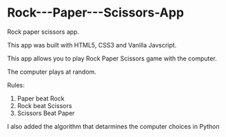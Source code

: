 # Rock---Paper---Scissors-App
Rock paper scissors app.

This app was built with HTML5, CSS3 and Vanilla Javscript.

This app allows you to play Rock Paper Scissors game with the computer.

The computer plays at random.

Rules:
1. Paper beat Rock
2. Rock beat Scissors
3. Scissors Beat Paper

I also added the algorithm that detarmines the computer choices in Python
